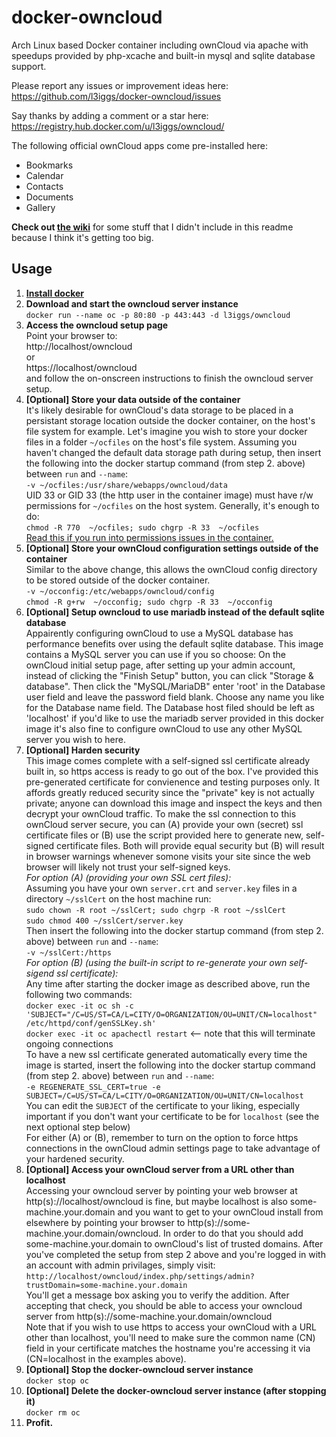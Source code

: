 docker-owncloud
===============

Arch Linux based Docker container including ownCloud via apache with speedups provided by php-xcache and built-in mysql and sqlite database support.

Please report any issues or improvement ideas here:  
https://github.com/l3iggs/docker-owncloud/issues

Say thanks by adding a comment or a star here:  
https://registry.hub.docker.com/u/l3iggs/owncloud/

The following official ownCloud apps come pre-installed here:
- Bookmarks
- Calendar
- Contacts
- Documents
- Gallery

__Check out [the wiki](https://github.com/l3iggs/docker-owncloud/wiki)__ for some stuff that I didn't include in this readme because I think it's getting too big.

## Usage

1. [**Install docker**](https://docs.docker.com/installation/)
1. **Download and start the owncloud server instance**  
`docker run --name oc -p 80:80 -p 443:443 -d l3iggs/owncloud`
1. **Access the owncloud setup page**  
Point your browser to:  
http://localhost/owncloud  
or  
https://localhost/owncloud  
and follow the on-onscreen instructions to finish the owncloud server setup.
1. **[Optional] Store your data outside of the container**  
It's likely desirable for ownCloud's data storage to be placed in a persistant storage location outside the docker container, on the host's file system for example. Let's imagine you wish to store your docker files in a folder `~/ocfiles` on the host's file system. Assuming you haven't changed the default data storage path during setup, then insert the following into the docker startup command (from step 2. above) between `run` and `--name`:  
`-v ~/ocfiles:/usr/share/webapps/owncloud/data`  
UID 33 or GID 33 (the http user in the container image) must have r/w permissions for `~/ocfiles` on the host system. Generally, it's enough to do:  
`chmod -R 770  ~/ocfiles; sudo chgrp -R 33  ~/ocfiles`  
[Read this if you run into permissions issues in the container.](http://stackoverflow.com/questions/24288616/permission-denied-on-accessing-host-directory-in-docker)
1. **[Optional] Store your ownCloud configuration settings outside of the container**  
Similar to the above change, this allows the ownCloud config directory to be stored outside of the docker container.  
`-v ~/occonfig:/etc/webapps/owncloud/config`  
`chmod -R g+rw  ~/occonfig; sudo chgrp -R 33  ~/occonfig`
1. **[Optional] Setup owncloud to use mariadb instead of the default sqlite database**  
Appairently configuring ownCloud to use a MySQL database has performance benefits over using the default sqlite database. This image contains a MySQL server you can use if you so choose: On the ownCloud initial setup page, after setting up your admin account, instead of clicking the "Finish Setup" button, you can click "Storage & database". Then click the "MySQL/MariaDB" enter 'root' in the Database user field and leave the password field blank. Choose any name you like for the Database name field. The Database host filed should be left as 'localhost' if you'd like to use the mariadb server provided in this docker image it's also fine to configure ownCloud to use any other MySQL server you wish to here.  
1. **[Optional] Harden security**  
This image comes complete with a self-signed ssl certificate already built in, so https access is ready to go out of the box. I've provided this pre-generated certificate for convienence and testing purposes only. It affords greatly reduced security since the "private" key is not actually private; anyone can download this image and inspect the keys and then decrypt your ownCloud traffic. To make the ssl connection to this ownCloud server secure, you can (A) provide your own (secret) ssl certificate files or (B) use the script provided here to generate new, self-signed certificate files. Both will provide equal security but (B) will result in browser warnings whenever somone visits your site since the web browser will likely not trust your self-signed keys.  
_For option (A) (providing your own SSL cert files):_  
Assuming you have your own `server.crt` and `server.key` files in a directory `~/sslCert` on the host machine run:   
`sudo chown -R root ~/sslCert; sudo chgrp -R root ~/sslCert`  
`sudo chmod 400 ~/sslCert/server.key`   
Then insert the following into the docker startup command (from step 2. above) between `run` and `--name`:  
`-v ~/sslCert:/https`  
_For option (B) (using the built-in script to re-generate your own self-sigend ssl certificate):_  
Any time after starting the docker image as described above, run the following two commands:  
`docker exec -it oc sh -c 'SUBJECT="/C=US/ST=CA/L=CITY/O=ORGANIZATION/OU=UNIT/CN=localhost" /etc/httpd/conf/genSSLKey.sh'`  
`docker exec -it oc apachectl restart` <-- note that this will terminate ongoing connections  
To have a new ssl certificate generated automatically every time the image is started, insert the following into the docker startup command (from step 2. above) between `run` and `--name`:  
`-e REGENERATE_SSL_CERT=true -e SUBJECT=/C=US/ST=CA/L=CITY/O=ORGANIZATION/OU=UNIT/CN=localhost`  
You can edit the `SUBJECT` of the certificate to your liking, especially important if you don't want your certificate to be for `localhost` (see the next optional step below)  
For either (A) or (B), remember to turn on the option to force https connections in the ownCloud admin settings page to take advantage of your hardened security.
1. **[Optional] Access your ownCloud server from a URL other than localhost**  
Accessing your owncloud server by pointing your web browser at http(s)://localhost/owncloud is fine, but maybe localhost is also some-machine.your.domain and you want to get to your ownCloud install from elsewhere by pointing your browser to http(s)://some-machine.your.domain/owncloud. In order to do that you should add some-machine.your.domain to ownCloud's list of trusted domains. After you've completed the setup from step 2 above and you're logged in with an account with admin privilages, simply visit: `http://localhost/owncloud/index.php/settings/admin?trustDomain=some-machine.your.domain`  
You'll get a message box asking you to verify the addition. After accepting that check, you should be able to access your owncloud server from http(s)://some-machine.your.domain/owncloud  
Note that if you wish to use https to access your ownCloud with a URL other than localhost, you'll need to make sure the common name (CN) field in your certificate matches the hostname you're accessing it via (CN=localhost in the examples above).
1. **[Optional] Stop the docker-owncloud server instance**  
`docker stop oc`
1. **[Optional] Delete the docker-owncloud server instance (after stopping it)**  
`docker rm oc`
1. **Profit.**
